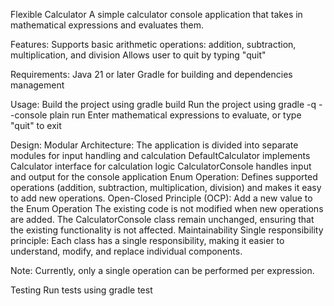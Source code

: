 Flexible Calculator
A simple calculator console application that takes in mathematical expressions and evaluates them.

Features:
    Supports basic arithmetic operations: addition, subtraction, multiplication, and division
    Allows user to quit by typing "quit"

Requirements:
    Java 21 or later
    Gradle for building and dependencies management

Usage:
    Build the project using gradle build
    Run the project using  gradle -q --console plain run
    Enter mathematical expressions to evaluate, or type "quit" to exit

Design:
    Modular Architecture: The application is divided into separate modules for input handling and  calculation
        DefaultCalculator implements Calculator interface for calculation logic
        CalculatorConsole handles input and output for the console application
    Enum Operation: 
        Defines supported operations (addition, subtraction, multiplication, division) and makes it easy to add new operations.
    Open-Closed Principle (OCP):
        Add a new value to the Enum Operation
        The existing code is not modified when new operations are added. 
        The CalculatorConsole class remain unchanged, ensuring that the existing functionality is not affected.
    Maintainability
        Single responsibility principle: Each class has a single responsibility, making it easier to understand, modify, and replace individual components.



Note:
    Currently, only a single operation can be performed per expression. 

Testing
    Run tests using gradle test    




